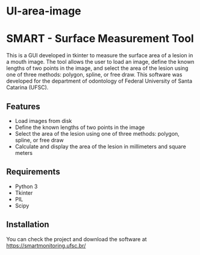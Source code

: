 # UI-area-image

# SMART - Surface Measurement Tool

This is a GUI developed in tkinter to measure the surface area of a lesion in a mouth image. The tool allows the user to load an image, define the known lengths of two points in the image, and select the area of the lesion using one of three methods: polygon, spline, or free draw. This software was developed for the department of odontology of Federal University of Santa Catarina (UFSC).

## Features

* Load images from disk
* Define the known lengths of two points in the image
* Select the area of the lesion using one of three methods: polygon, spline, or free draw
* Calculate and display the area of the lesion in millimeters and square meters

## Requirements

* Python 3
* Tkinter
* PIL
* Scipy

## Installation

You can check the project and download the software at https://smartmonitoring.ufsc.br/
